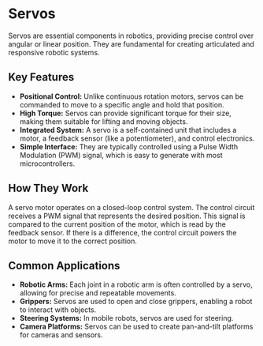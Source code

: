 # Servos

Servos are essential components in robotics, providing precise control over angular or linear position. They are fundamental for creating articulated and responsive robotic systems.

## Key Features

- **Positional Control:** Unlike continuous rotation motors, servos can be commanded to move to a specific angle and hold that position.
- **High Torque:** Servos can provide significant torque for their size, making them suitable for lifting and moving objects.
- **Integrated System:** A servo is a self-contained unit that includes a motor, a feedback sensor (like a potentiometer), and control electronics.
- **Simple Interface:** They are typically controlled using a Pulse Width Modulation (PWM) signal, which is easy to generate with most microcontrollers.

## How They Work

A servo motor operates on a closed-loop control system. The control circuit receives a PWM signal that represents the desired position. This signal is compared to the current position of the motor, which is read by the feedback sensor. If there is a difference, the control circuit powers the motor to move it to the correct position.

## Common Applications

- **Robotic Arms:** Each joint in a robotic arm is often controlled by a servo, allowing for precise and repeatable movements.
- **Grippers:** Servos are used to open and close grippers, enabling a robot to interact with objects.
- **Steering Systems:** In mobile robots, servos are used for steering.
- **Camera Platforms:** Servos can be used to create pan-and-tilt platforms for cameras and sensors.
